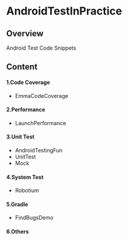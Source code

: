 AndroidTestInPractice
=====================

## Overview
Android Test Code Snippets

## Content

#### 1.Code Coverage

- EmmaCodeCoverage

#### 2.Performance

- LaunchPerformance

#### 3.Unit Test

- AndroidTestingFun
- UnitTest
- Mock

#### 4.System Test

- Robotium

#### 5.Gradle

- FindBugsDemo

#### 6.Others




